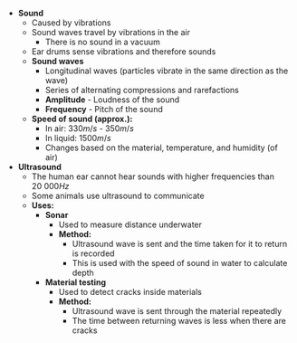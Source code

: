 - **Sound**
	- Caused by vibrations
	- Sound waves travel by vibrations in the air
		- There is no sound in a vacuum
	- Ear drums sense vibrations and therefore sounds
	- **Sound waves**
		- Longitudinal waves (particles vibrate in the same direction as the wave)
		- Series of alternating compressions and rarefactions
		- **Amplitude** - Loudness of the sound
		- **Frequency** - Pitch of the sound
	- **Speed of sound (approx.):**
		- In air: $330m/s$ - $350m/s$
		- In liquid: $1500m/s$
		- Changes based on the material, temperature, and humidity (of air)
- **Ultrasound**
	- The human ear cannot hear sounds with higher frequencies than $20\ 000Hz$
	- Some animals use ultrasound to communicate
	- **Uses:**
		- **Sonar**
			- Used to measure distance underwater
			- **Method:**
				- Ultrasound wave is sent and the time taken for it to return is recorded
				- This is used with the speed of sound in water to calculate depth
		- **Material testing**
			- Used to detect cracks inside materials
			- **Method:**
				- Ultrasound wave is sent through the material repeatedly
				- The time between returning waves is less when there are cracks
